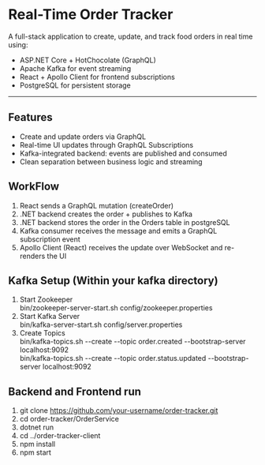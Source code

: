 # Real-Time Order Tracker

A full-stack application to create, update, and track food orders in real time using:
- ASP.NET Core + HotChocolate (GraphQL)
- Apache Kafka for event streaming
- React + Apollo Client for frontend subscriptions
- PostgreSQL for persistent storage

---

## Features

- Create and update orders via GraphQL
- Real-time UI updates through GraphQL Subscriptions
- Kafka-integrated backend: events are published and consumed
- Clean separation between business logic and streaming

## WorkFlow
1. React sends a GraphQL mutation (createOrder)
2. .NET backend creates the order + publishes to Kafka
3. .NET backend stores the order in the Orders table in postgreSQL
4. Kafka consumer receives the message and emits a GraphQL subscription event
5. Apollo Client (React) receives the update over WebSocket and re-renders the UI

## Kafka Setup (Within your kafka directory)
1. Start Zookeeper <br>
bin/zookeeper-server-start.sh config/zookeeper.properties
2. Start Kafka Server <br>
bin/kafka-server-start.sh config/server.properties 
3. Create Topics<br>
bin/kafka-topics.sh --create --topic order.created --bootstrap-server localhost:9092 <br>
bin/kafka-topics.sh --create --topic order.status.updated --bootstrap-server localhost:9092

## Backend and Frontend run
1. git clone https://github.com/your-username/order-tracker.git
2. cd order-tracker/OrderService
3. dotnet run
4. cd ../order-tracker-client
5. npm install
6. npm start
